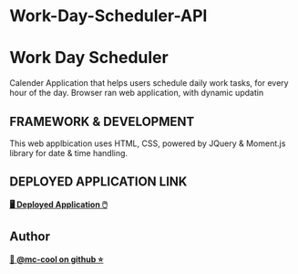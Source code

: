# Work-Day-Scheduler-API
 
# Work Day Scheduler
Calender Application that helps users schedule daily work tasks, for every hour of the day. Browser ran web application, with dynamic updatin

## FRAMEWORK & DEVELOPMENT
This web applbication uses HTML, CSS, powered by JQuery & Moment.js library for date & time handling.

## DEPLOYED APPLICATION LINK
**[🖥️ Deployed Application 🖱️](https://github.com/m-ccool)**



## Author
**[🐉 @mc-cool on github ⭐](https://github.com/m-ccool)**